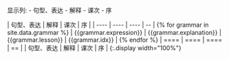 <div>
显示列:
- <a class="toggle-vis" data-column="0">句型、表达</a>
- <a class="toggle-vis" data-column="1">解释</a>
- <a class="toggle-vis" data-column="2">课次</a>
- <a class="toggle-vis" data-column="3">序</a>
</div>

| 句型、表达             | 解释                    | 课次               | 序              |
| ----                   | ----                    | ----               | --              | {% for grammar in site.data.grammar %}
| {{grammar.expression}} | {{grammar.explanation}} | {{grammar.lesson}} | {{grammar.idx}} | {% endfor %}
| ====                   | ====                    | ====               | ==              |
| 句型、表达             | 解释                    | 课次               | 序              |
{:.display width="100%"}

<script>
$(document).ready(function() {
  $('a.toggle-vis').on('click', function(e) {
    e.preventDefault();
    var column = table.column( $(this).attr('data-column') );
    column.visible(!column.visible());
  });
  function inittable() {
    table.column(3).visible(false);
    table
      .order( [3, 'asc'] )
      .draw();

    initFilters();
  }
  setTimeout(inittable, 300);
  $('table tbody tr td:nth-child(1)')
  .each(function() {
    $(this).addClass('japan');
  });
});
</script>
